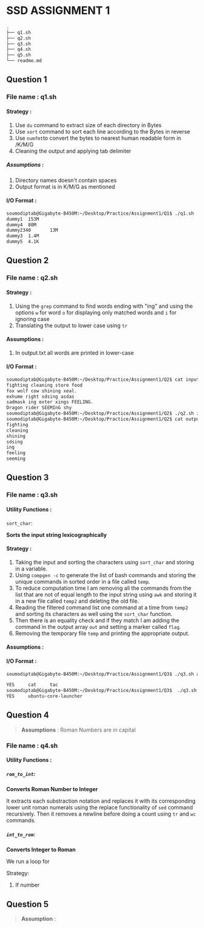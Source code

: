# SSD ASSIGNMENT 1
```bash
.
├── q1.sh
├── q2.sh
├── q3.sh
├── q4.sh
├── q5.sh
└── readme.md
```
## Question 1
### File name : q1.sh
#### Strategy :
1. Use `du` command to extract size of each directory in Bytes
2. Use `sort` command to sort each line according to the Bytes in reverse 
3. Use `numfmt`to convert the bytes to nearest human readable form in /K/M/G
4. Cleaning the output and applying tab delimiter
##### Assumptions :
1. Directory names doesn't contain spaces
2. Output format is in K/M/G as mentioned

#### I/O Format :
```bash
soumodiptab@Gigabyte-B450M:~/Desktop/Practice/Assignment1/Q1$ ./q1.sh
dummy1  153M
dummy4  80M
dummy2340       13M
dummy3  1.4M
dummy5  4.1K
```
## Question 2
### File name : q2.sh
#### Strategy :
1. Using the `grep` command to find words ending with "ing" and using the options `w` for word `o` for displaying only matched words and `i` for ignoring case
2. Translating the output to lower case using `tr`
#### Assumptions :
1. In output.txt all words are printed in lower-case
#### I/O Format :
```bash
soumodiptab@Gigabyte-B450M:~/Desktop/Practice/Assignment1/Q2$ cat input.txt
fighting cleaning store food
fox wolf cow shining xeal.
exhume right sdsing asdas
sadmask ing exter xings FEELING.
Dragon rider SEEMInG shy
soumodiptab@Gigabyte-B450M:~/Desktop/Practice/Assignment1/Q2$ ./q2.sh input.txt output.txt
soumodiptab@Gigabyte-B450M:~/Desktop/Practice/Assignment1/Q2$ cat output.txt
fighting
cleaning
shining
sdsing
ing
feeling
seeming
```
## Question 3
### File name : q3.sh
#### Utility Functions :
`sort_char`:

__Sorts the input string lexicographically__

#### Strategy :
1. Taking the input and sorting the characters using `sort_char` and storing in a variable.
2.  Using `compgen -c` to generate the list of bash commands and storing the unique commands in sorted order in a file called `temp`.
3. To reduce computation time I am removing all the commands from the list that are not of equal length to the input string using `awk` and storing it in a new file called `temp2` and deleting the old file.
4. Reading the filtered command list one command at a time from `temp2` and sorting its characters as well using the `sort_char` function.
5. Then there is an equality check and if they match I am adding the command in the output array `out` and setting a marker called `flag`.
6. Removing the temporary file `temp`
and printing the appropriate output.

#### Assumptions :

#### I/O Format :
```bash
soumodiptab@Gigabyte-B450M:~/Desktop/Practice/Assignment1/Q3$ ./q3.sh act

YES     cat     tac
soumodiptab@Gigabyte-B450M:~/Desktop/Practice/Assignment1/Q3$  ./q3.sh ubuntu-core-launcher
YES     ubuntu-core-launcher
```
## Question 4
> __Assumptions__ : Roman Numbers are in capital
### File name : q4.sh
#### Utility Functions :
##### `rom_to_int`:
__Converts Roman Number to Integer__

It extracts each substraction notation and replaces it with its corresponding lower unit roman numerals using the replace functionality of `sed` command recursively.
Then it removes a newline before doing a count using `tr` and `wc` commands.
##### `int_to_rom`:
__Converts Integer to Roman__

We run a loop for

Strategy:
1. If number 
## Question 5
> __Assumption__ : 